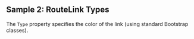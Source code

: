 ## Sample 2: RouteLink Types

The `Type` property specifies the color of the link (using standard Bootstrap classes).  
